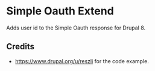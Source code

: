 # Simple Oauth Extend

Adds user id to the Simple Oauth response for Drupal 8.

## Credits
- https://www.drupal.org/u/reszli for the code example.